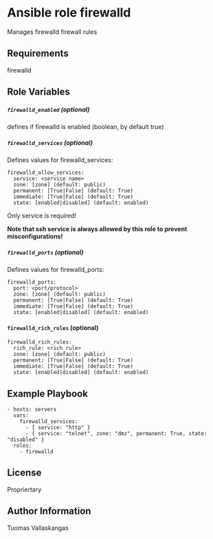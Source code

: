 Ansible role firewalld
=========

Manages firewalld firewall rules

Requirements
------------

firewalld

Role Variables
--------------
##### `firewalld_enabled` (optional)

defines if firewalld is enabled (boolean, by default true)

##### `firewalld_services` (optional)


Defines values for firewalld_services:

    firewalld_allow_services:
      service: <service name>
      zone: [zone] (default: public)
      permanent: [True|False] (default: True)
      immediate: [True|False] (default: True)
      state: [enabled|disabled]	(default: enabled)

Only service is required!

**Note that ssh service is always allowed by this role
to prevent misconfigurations!**

##### `firewalld_ports` (optional)

Defines values for firewalld_ports:

    firewalld_ports:
      port: <port/protocol>
      zone: [zone] (default: public)
      permanent: [True|False] (default: True)
      immediate: [True|False] (default: True)
      state: [enabled|disabled]	(default: enabled)

#### `firewalld_rich_rules` (optional)

    firewalld_rich_rules:
      rich_rule: <rich_rule>
      zone: [zone] (default: public)
      permanent: [True|False] (default: True)
      immediate: [True|False] (default: True)
      state: [enabled|disabled]	(default: enabled)


Example Playbook
----------------

    - hosts: servers
      vars:
        firewalld_services:
          - { service: "http" }
          - { service: "telnet", zone: "dmz", permanent: True, state: "disabled" }
      roles:
        - firewalld



License
-------
Propriertary


Author Information
------------------
Tuomas Vallaskangas
